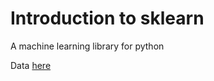 # Introduction to sklearn

A machine learning  library for python

Data [here](https://github.com/amplab/datascience-sp14/raw/master/lab7/mldata/mnist-original.mat)
